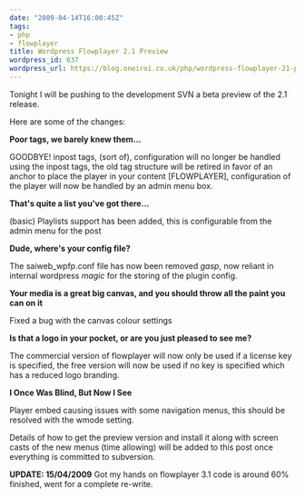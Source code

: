 ```yaml
---
date: "2009-04-14T16:00:45Z"
tags:
- php
- flowplayer
title: Wordpress Flowplayer 2.1 Preview
wordpress_id: 637
wordpress_url: https://blog.oneiroi.co.uk/php/wordpress-flowplayer-21-preview
---
```

Tonight I will be pushing to the development SVN a beta preview of the 2.1 release.

Here are some of the changes:


<strong>Poor tags, we barely knew them...</strong>

GOODBYE! inpost tags, (sort of), configuration will no longer be handled using the inpost tags, the old tag structure will be retired in favor of an anchor to place the player in your content [FLOWPLAYER], configuration of the player will now be handled by an admin menu box.

<strong>That's quite a list you've got there...</strong>

(basic) Playlists support has been added, this is configurable from the admin menu for the post

<strong>Dude, where's your config file?</strong>

The saiweb_wpfp.conf file has now been removed *gasp*, now reliant in internal wordpress *magic* for the storing of the plugin config.

<strong>Your media is a great big canvas, and you should throw all the paint you can on it</strong>

Fixed a bug with the canvas colour settings

<strong>Is that a logo in your pocket, or are you just pleased to see me?</strong>

The commercial version of flowplayer will now only be used if a license key is specified, the free version will now be used if no key is specified which has a reduced logo branding.

<strong>I Once Was Blind, But Now I See</strong>

Player embed causing issues with some navigation menus, this should be resolved with the wmode setting.

Details of how to get the preview version and install it along with screen casts of the new menus (time allowing) will be added to this post once everything is committed to subversion.

<strong>UPDATE: 15/04/2009</strong> Got my hands on flowplayer 3.1 code is around 60% finished, went for a complete re-write.
